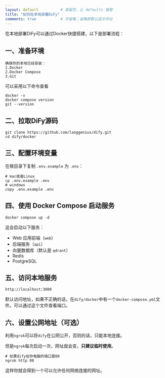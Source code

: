 ```yaml
---
layout: default          # 或留空，让 defaults 接管
title: "如何在本地部署DiFy"
comments: true           # 可省略；省略即默认显示评论
---
```




在本地部署DiFy可以通过Docker快捷搭建，以下是部署流程：  



## 一、准备环境  

```properties
确保你的本地已经安装：
1.Docker
2.Docker Compose
3.Git
```



可以采用以下命令查看  



```shell
docker -v
docker compose version
git --version
```



## 二、拉取DiFy源码  

```shell
git clone https://github.com/langgenius/dify.git
cd dify/docker
```



## 三、配置环境变量  

在根目录下复制 `.env.example` 为 `.env`：  

```shell
# mac或者Linux
cp .env.example .env
# windows
copy .env.example .env
```



## 四、使用 Docker Compose 启动服务  

```shell
docker compose up -d
```

这会启动以下服务：

- Web 应用前端（`web`）
- 后端服务（`api`）
- 向量数据库（默认是 `qdrant`）
- Redis
- PostgreSQL



## 五、访问本地服务  

```shell
http://localhost:3000
```

默认访问地址，如果不正确的话，在`dify/docker`中有一个`docker-compose.yml`文件。可以通过这个文件查看端口。  



## 六、设置公网地址（可选）

利用`ngrok`可以将`dify`在公网公开，否则的话，只能本地连接。

但是`ngrok`每次启动一次，网址就会变，**只建议临时使用**。

```shell
# 如果dify在你电脑的端口是80
ngrok http 80
```

这样你就会得到一个可以允许任何网络连接的网址。



